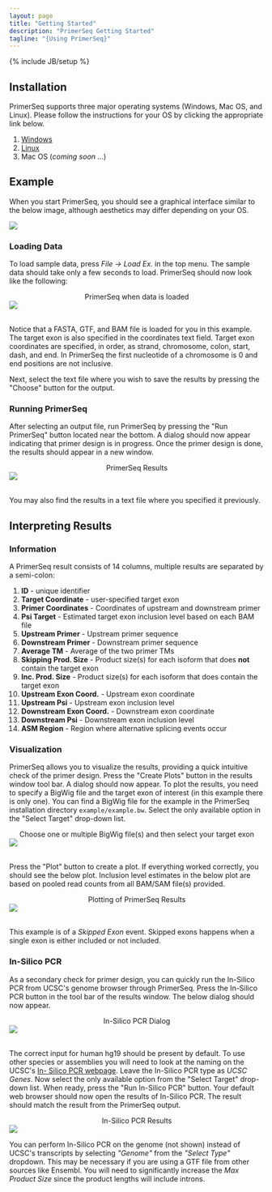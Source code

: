 ```yaml
---
layout: page
title: "Getting Started"
description: "PrimerSeq Getting Started"
tagline: "{Using PrimerSeq}"
---
```

{% include JB/setup %}

## Installation

PrimerSeq supports three major operating systems (Windows, Mac OS, and Linux).
Please follow the instructions for your OS by clicking the appropriate link
below.

1. [Windows](windows.html)
2. [Linux](linux.html)
3. Mac OS (*coming soon ...*)

## Example

When you start PrimerSeq, you should see a graphical interface similar to the
below image, although aesthetics may differ depending on your OS.

<img src="start_program.png" class="img-rounded" style="display:block;margin-left:auto;margin-right:auto;" />

### Loading Data

To load sample data, press <i>File -> Load Ex.</i> in the top menu. The sample data should take only a few seconds to load.
PrimerSeq should now look like the following:

<center>PrimerSeq when data is loaded</center>
<img src="load_ex.png" style="display:block;margin-left:auto;margin-right:auto;" />
</br>

Notice that a FASTA, GTF, and BAM file is loaded for you in this example. The
target exon is also specified in the coordinates text field. Target exon
coordinates are specified, in order, as strand, chromosome, colon, start,
dash, and end. In PrimerSeq the first nucleotide of a chromosome is 0 and end
positions are not inclusive.

Next, select the text file where you wish to save the results by pressing the
"Choose" button for the output.

### Running PrimerSeq

After selecting an output file, run PrimerSeq by pressing the "Run PrimerSeq"
button located near the bottom. A dialog should now appear indicating that
primer design is in progress. Once the primer design is done, the results
should appear in a new window.

<center>PrimerSeq Results</center>
<img src="view_output.png" style="display:block;margin-left:auto;margin-right:auto;" />
</br>

You may also find the results in a text file where you specified it previously.

## Interpreting Results

### Information

A PrimerSeq result consists of 14 columns, multiple results are separated
by a semi-colon:

1. **ID** - unique identifier
2. **Target Coordinate** - user-specified target exon
3. **Primer Coordinates** - Coordinates of upstream and downstream primer
4. **Psi Target** - Estimated target exon inclusion level based on each BAM file
5. **Upstream Primer** - Upstream primer sequence
6. **Downstream Primer** - Downstream primer sequence
7. **Average TM** - Average of the two primer TMs
8. **Skipping Prod. Size** - Product size(s) for each isoform that does **not** contain the target exon
9. **Inc. Prod. Size** - Product size(s) for each isoform that does contain the target exon
10. **Upstream Exon Coord.** - Upstream exon coordinate
11. **Upstream Psi** - Upstream exon inclusion level
12. **Downstream Exon Coord.** - Downstream exon coordinate
13. **Downstream Psi** - Downstream exon inclusion level
14. **ASM Region** - Region where alternative splicing events occur

### Visualization

PrimerSeq allows you to visualize the results, providing a quick intuitive
check of the primer design. Press the "Create Plots" button in the results
window tool bar. A dialog should now appear. To plot the results, you need to
specify a BigWig file and the target exon of interest (in this example there
is only one). You can find a BigWig file for the example in the PrimerSeq
installation directory `example/example.bw`. Select the only available option
in the "Select Target" drop-down list.

<center>Choose one or multiple BigWig file(s) and then select your target exon</center>
<img src="plot_example.png" style="display:block;margin-left:auto;margin-right:auto;" />
</br>

Press the "Plot" button to create a plot. If everything worked correctly, you
should see the below plot. Inclusion level estimates in the below plot are
based on pooled read counts from all BAM/SAM file(s) provided.

<center>Plotting of PrimerSeq Results</center>
<img src="display_plot.png" style="display:block;margin-left:auto;margin-right:auto;" />
</br>

This example is of a *Skipped Exon* event. Skipped exons happens when a single exon is either included or not included.

### In-Silico PCR

As a secondary check for primer design, you can quickly run the In-Silico PCR
from UCSC's genome browser through PrimerSeq. Press the In-Silico PCR button
in the tool bar of the results window. The below dialog should now appear.

<center>In-Silico PCR Dialog</center>
<img src="insilico_pcr.png" style="display:block;margin-left:auto;margin-right:auto;" />
</br>

The correct input for human hg19 should be present by default. To use other
species or assemblies you will need to look at the naming on the UCSC's [In-
Silico PCR webpage](http://genome.ucsc.edu/cgi-bin/hgPcr). Leave the In-Silico
PCR type as *UCSC Genes*. Now select the only available option from the
"Select Target" drop-down list. When ready, press the "Run In-Silico PCR"
button. Your default web browser should now open the results of In-Silico PCR.
The result should match the result from the PrimerSeq output.

<center>In-Silico PCR Results</center>
<img src="insilico_pcr_results.png" style="display:block;margin-left:auto;margin-right:auto;" />

You can perform In-Silico PCR on the genome (not shown) instead of UCSC's
transcripts by selecting *"Genome"* from the *"Select Type"* dropdown. This
may be necessary if you are using a GTF file from other sources like Ensembl.
You will need to significantly increase the *Max Product Size* since the
product lengths will include introns.
